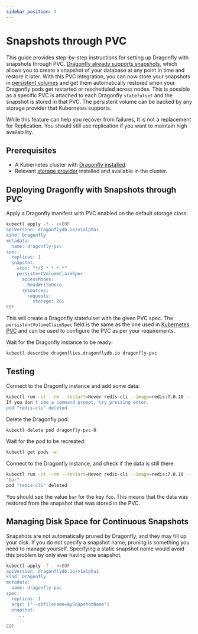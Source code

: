 ```yaml
---
sidebar_position: 4
---
```


# Snapshots through PVC

This guide provides step-by-step instructions for setting up Dragonfly with snapshots through PVC. [Dragonfly already supports snapshots](https://www.dragonflydb.io/docs/managing-dragonfly/backups), which allows
you to create a snapshot of your database at any point in time and restore it later. With this PVC integration, you can now store your snapshots in [persistent volumes](https://kubernetes.io/docs/concepts/storage/persistent-volumes/)
and get them automatically restored when your Dragonfly pods get restarted or rescheduled across nodes. This is possible as a specific PVC is attached to each Dragonfly `statefulset` and the snapshot is stored in that PVC.
The persistent volume can be backed by any storage provider that Kubernetes supports.

While this feature can help you recover from failures, It is not a replacement for Replication. You should still use replication if you want to
maintain high availability.

## Prerequisites

- A Kubernetes cluster with [Dragonfly installed](./installation.md).
- Relevant [storage provider](https://kubernetes.io/docs/concepts/storage/storage-classes/) installed and available in the cluster.

## Deploying Dragonfly with Snapshots through PVC

Apply a Dragonfly manifest with PVC enabled on the default storage class:

```bash
kubectl apply -f - <<EOF
apiVersion: dragonflydb.io/v1alpha1
kind: Dragonfly
metadata:
  name: dragonfly-pvc
spec:
  replicas: 1
  snapshot:
    cron: "*/5 * * * *"
    persistentVolumeClaimSpec:
      accessModes:
      - ReadWriteOnce
      resources:
        requests:
          storage: 2Gi
EOF
```

This will create a Dragonfly statefulset with the given PVC spec. The `persistentVolumeClaimSpec` field is the same as the one used in [Kubernetes PVC](https://kubernetes.io/docs/concepts/storage/persistent-volumes/#persistentvolumeclaims)
and can be used to configure the PVC as per your requirements.

Wait for the Dragonfly instance to be ready:

```bash
kubectl describe dragonflies.dragonflydb.io dragonfly-pvc
```

## Testing

Connect to the Dragonfly instance and add some data:

```bash
kubectl run -it --rm --restart=Never redis-cli --image=redis:7.0.10 -- redis-cli -h dragonfly-pvc.default SET foo bar
If you don't see a command prompt, try pressing enter.
pod "redis-cli" deleted
```

Delete the Dragonfly pod:

```bash
kubectl delete pod dragonfly-pvc-0
```

Wait for the pod to be recreated:

```bash
kubectl get pods -w
```

Connect to the Dragonfly instance, and check if the data is still there:

```bash
kubectl run -it --rm --restart=Never redis-cli --image=redis:7.0.10 -- redis-cli -h dragonfly-pvc.default GET foo
"bar"
pod "redis-cli" deleted
```

You should see the value `bar` for the key `foo`. This means that the data was restored from the snapshot that was stored in the PVC.

## Managing Disk Space for Continuous Snapshots

Snapshots are not automatically pruned by Dragonfly, and they may fill up your disk. If you do not specify a snapshot name, pruning is something you need to manage yourself.
Specifying a static snapshot name would avoid this problem by only ever having one snapshot.

```bash
kubectl apply -f - <<EOF
apiVersion: dragonflydb.io/v1alpha1
kind: Dragonfly
metadata:
  name: dragonfly-pvc
spec:
  replicas: 1
  args: ["--dbfilename=mySnapshotName"]
  snapshot:
    ...
    ...
EOF
```
